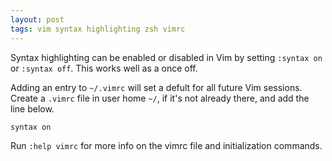 ```yaml
---
layout: post
tags: vim syntax highlighting zsh vimrc
---
```


Syntax highlighting can be enabled or disabled in Vim by setting<!--more--> `:syntax on` or `:syntax off`. This works well as a once off.

Adding an entry to `~/.vimrc` will set a defult for all future Vim sessions. 
Create a `.vimrc` file in user home `~/`, if it's not already there, and add the line below. 

```
syntax on
```

Run `:help vimrc` for more info on the vimrc file and initialization commands.
